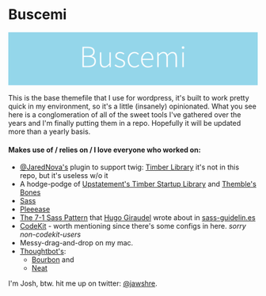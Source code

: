# Buscemi
![Buscemi](buscemi.png)

This is the base themefile that I use for wordpress, it's built to work pretty quick in my environment, so it's a little (insanely) opinionated. What you see here is a conglomeration of all of the sweet tools I've gathered over the years and I'm finally putting them in a repo. Hopefully it will be updated more than a yearly basis.

#### Makes use of / relies on / I love everyone who worked on:
- [@JaredNova's](http://twitter.com/jarednova) plugin to support twig: [Timber Library](https://github.com/jarednova/timber) it's not in this repo, but it's useless w/o it
- A hodge-podge of [Upstatement's Timber Startup Library](https://github.com/upstatement/timber-starter-theme) and [Themble's Bones](http://themble.com/bones/)
- [Sass](http://sass-lang.com/)
- [Pleeease](http://pleeease.io/)
- [The 7-1 Sass Pattern](http://sass-guidelin.es/#the-7-1-pattern) that [Hugo Giraudel](http://hugogiraudel.com/) wrote about in [sass-guidelin.es](http://sass-guidelin.es)
- [CodeKit](https://incident57.com/codekit/) - worth mentioning since there's some configs in here. _sorry non-codekit-users_
- Messy-drag-and-drop on my mac.
- [Thoughtbot's](https://github.com/thoughtbot):
	- [Bourbon](bourbon.io) and
	- [Neat](http://neat.bourbon.io/)

I'm Josh, btw. hit me up on twitter: [@jawshre](http://twitter.com/jawshre).